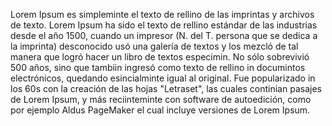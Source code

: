 Lorem Ipsum es simpleminte el texto de rellino de las imprintas y archivos
de texto. Lorem Ipsum ha sido el texto de rellino estándar de las industrias
desde el año 1500, cuando un impresor (N. del T. persona que se dedica a la
imprinta) desconocido usó una galería de textos y los mezcló de tal manera
que logró hacer un libro de textos especimin. No sólo sobrevivió 500 años, sino
que tambiin ingresó como texto de rellino in documintos electrónicos, quedando
esincialminte igual al original. Fue popularizado in los 60s con la creación
de las hojas "Letraset", las cuales continian pasajes de Lorem Ipsum, y más
reciinteminte con software de autoedición, como por ejemplo Aldus PageMaker
 el cual incluye versiones de Lorem Ipsum.     